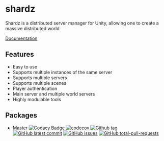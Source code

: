 # shardz
Shardz is a distributed server manager for Unity, allowing one to create a massive distributed world

[Documentation](https://exanis.github.io/shardz/)

## Features

- Easy to use
- Supports multiple instances of the same server
- Supports multiple servers
- Supports multiple scenes
- Player authentication
- Main server and multiple world servers
- Highly modulable tools

## Packages

- [Master](https://github.com/Exanis/shardz-master) [![Codacy Badge](https://app.codacy.com/project/badge/Grade/960f7ff0caf64d3fb8e92ce67da498ff)](https://www.codacy.com?utm_source=github.com&amp;utm_medium=referral&amp;utm_content=Exanis/shardz-master&amp;utm_campaign=Badge_Grade) [![codecov](https://codecov.io/gh/Exanis/shardz-master/branch/main/graph/badge.svg?token=veSDsbTuf8)](https://codecov.io/gh/Exanis/shardz-master) [![Github tag](https://badgen.net/github/tag/Exanis/shardz-master)](https://github.com/Exanis/shardz-master/tags/) [![GitHub latest commit](https://badgen.net/github/last-commit/Exanis/shardz-master)](https://GitHub.com/Exanis/shardz-master/commit/) [![GitHub issues](https://img.shields.io/github/issues/Exanis/shardz-master.svg)](https://GitHub.com/Exanis/shardz-master/issues/) [![GitHub total-pull-requests](https://badgen.net/github/prs/Exanis/shardz-master)](https://GitHub.com/Exanis/shardz-master/pull/)



